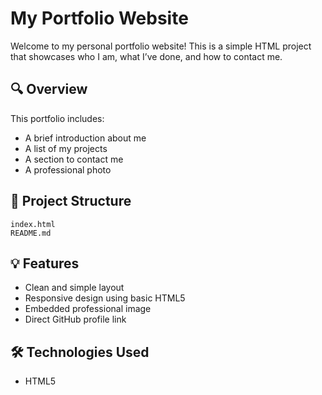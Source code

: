 # My Portfolio Website

Welcome to my personal portfolio website! This is a simple HTML project that showcases who I am, what I’ve done, and how to contact me.

## 🔍 Overview

This portfolio includes:
- A brief introduction about me
- A list of my projects
- A section to contact me
- A professional photo

## 📁 Project Structure

```plaintext
index.html
README.md
```

## 💡 Features

- Clean and simple layout  
- Responsive design using basic HTML5  
- Embedded professional image  
- Direct GitHub profile link  

## 🛠️ Technologies Used

- HTML5